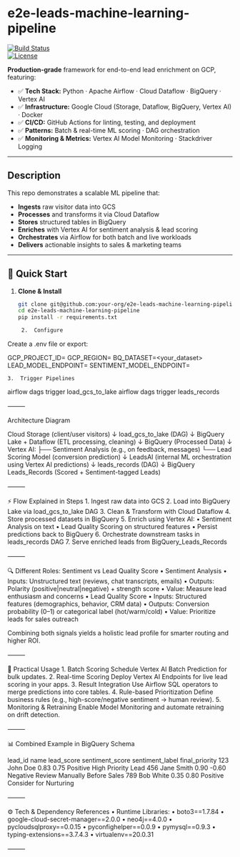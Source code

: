 # e2e-leads-machine-learning-pipeline

[![Build Status](https://img.shields.io/github/actions/workflow/status/your-org/e2e-leads-machine-learning-pipeline/ci.yml?branch=main&style=flat-square)](https://github.com/your-org/e2e-leads-machine-learning-pipeline/actions)  
[![License](https://img.shields.io/github/license/your-org/e2e-leads-machine-learning-pipeline?style=flat-square)](LICENSE)

**Production-grade** framework for end-to-end lead enrichment on GCP, featuring:

- ✅ **Tech Stack:** Python · Apache Airflow · Cloud Dataflow · BigQuery · Vertex AI  
- ✅ **Infrastructure:** Google Cloud (Storage, Dataflow, BigQuery, Vertex AI) · Docker  
- ✅ **CI/CD:** GitHub Actions for linting, testing, and deployment  
- ✅ **Patterns:** Batch & real-time ML scoring · DAG orchestration  
- ✅ **Monitoring & Metrics:** Vertex AI Model Monitoring · Stackdriver Logging  

---

## Description

This repo demonstrates a scalable ML pipeline that:

- **Ingests** raw visitor data into GCS  
- **Processes** and transforms it via Cloud Dataflow  
- **Stores** structured tables in BigQuery  
- **Enriches** with Vertex AI for sentiment analysis & lead scoring  
- **Orchestrates** via Airflow for both batch and live workloads  
- **Delivers** actionable insights to sales & marketing teams  

---

## 🚀 Quick Start

1. **Clone & Install**  
   ```bash
   git clone git@github.com:your-org/e2e-leads-machine-learning-pipeline.git
   cd e2e-leads-machine-learning-pipeline
   pip install -r requirements.txt

	2.	Configure
Create a .env file or export:

GCP_PROJECT_ID=<your-project-id>
GCP_REGION=<your-region>
BQ_DATASET=<your_dataset>
LEAD_MODEL_ENDPOINT=<vertex-ai-endpoint-id>
SENTIMENT_MODEL_ENDPOINT=<vertex-ai-endpoint-id>


	3.	Trigger Pipelines

airflow dags trigger load_gcs_to_lake
airflow dags trigger leads_records



⸻

Architecture Diagram

Cloud Storage (client/user visitors)
   ↓
load_gcs_to_lake (DAG)
   ↓
BigQuery Lake + Dataflow (ETL processing, cleaning)
   ↓
BigQuery (Processed Data)
   ↓
Vertex AI:
    ├── Sentiment Analysis (e.g., on feedback, messages)
    └── Lead Scoring Model (conversion prediction)
   ↓
LeadsAI (internal ML orchestration using Vertex AI predictions)
   ↓
leads_records (DAG)
   ↓
BigQuery Leads_Records (Scored + Sentiment-tagged Leads)



⸻

⚡ Flow Explained in Steps
	1.	Ingest raw data into GCS
	2.	Load into BigQuery Lake via load_gcs_to_lake DAG
	3.	Clean & Transform with Cloud Dataflow
	4.	Store processed datasets in BigQuery
	5.	Enrich using Vertex AI:
	•	Sentiment Analysis on text
	•	Lead Quality Scoring on structured features
	•	Persist predictions back to BigQuery
	6.	Orchestrate downstream tasks in leads_records DAG
	7.	Serve enriched leads from BigQuery_Leads_Records

⸻

🔍 Different Roles: Sentiment vs Lead Quality Score
	•	Sentiment Analysis
	•	Inputs: Unstructured text (reviews, chat transcripts, emails)
	•	Outputs: Polarity (positive|neutral|negative) + strength score
	•	Value: Measure lead enthusiasm and concerns
	•	Lead Quality Score
	•	Inputs: Structured features (demographics, behavior, CRM data)
	•	Outputs: Conversion probability (0–1) or categorical label (hot/warm/cold)
	•	Value: Prioritize leads for sales outreach

Combining both signals yields a holistic lead profile for smarter routing and higher ROI.

⸻

🚀 Practical Usage
	1.	Batch Scoring
Schedule Vertex AI Batch Prediction for bulk updates.
	2.	Real-time Scoring
Deploy Vertex AI Endpoints for live lead scoring in your apps.
	3.	Result Integration
Use Airflow SQL operators to merge predictions into core tables.
	4.	Rule-based Prioritization
Define business rules (e.g., high-score/negative sentiment → human review).
	5.	Monitoring & Retraining
Enable Model Monitoring and automate retraining on drift detection.

⸻

📊 Combined Example in BigQuery Schema

lead_id	name	lead_score	sentiment_score	sentiment_label	final_priority
123	John Doe	0.83	0.75	Positive	High Priority Lead
456	Jane Smith	0.90	-0.60	Negative	Review Manually Before Sales
789	Bob White	0.35	0.80	Positive	Consider for Nurturing



⸻

⚙️ Tech & Dependency References
	•	Runtime Libraries:
	•	boto3==1.7.84
	•	google-cloud-secret-manager==2.0.0
	•	neo4j==4.0.0
	•	pycloudsqlproxy==0.0.15
	•	pyconfighelper==0.0.9
	•	pymysql==0.9.3
	•	typing-extensions==3.7.4.3
	•	virtualenv==20.0.31

⸻
